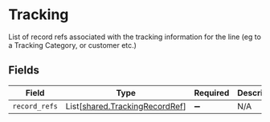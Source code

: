 # Tracking

List of record refs associated with the tracking information for the line (eg to a Tracking Category, or customer etc.)


## Fields

| Field                                                                      | Type                                                                       | Required                                                                   | Description                                                                |
| -------------------------------------------------------------------------- | -------------------------------------------------------------------------- | -------------------------------------------------------------------------- | -------------------------------------------------------------------------- |
| `record_refs`                                                              | List[[shared.TrackingRecordRef](../../models/shared/trackingrecordref.md)] | :heavy_minus_sign:                                                         | N/A                                                                        |